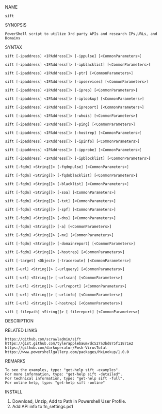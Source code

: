 NAME
    
    sift

SYNOPSIS
    
    PowerShell script to utilize 3rd party APIs and research IPs,URLs, and Domains


SYNTAX
    
    sift [-ipaddress] <IPAddress[]> [-ippulse] [<CommonParameters>]

    sift [-ipaddress] <IPAddress[]> [-ipblacklist] [<CommonParameters>]

    sift [-ipaddress] <IPAddress[]> [-ptr] [<CommonParameters>]

    sift [-ipaddress] <IPAddress[]> [-ipservices] [<CommonParameters>]

    sift [-ipaddress] <IPAddress[]> [-iprep] [<CommonParameters>]

    sift [-ipaddress] <IPAddress[]> [-iplookup] [<CommonParameters>]

    sift [-ipaddress] <IPAddress[]> [-ipreport] [<CommonParameters>]

    sift [-ipaddress] <IPAddress[]> [-whois] [<CommonParameters>]

    sift [-ipaddress] <IPAddress[]> [-ping] [<CommonParameters>]

    sift [-ipaddress] <IPAddress[]> [-hostrep] [<CommonParameters>]

    sift [-ipaddress] <IPAddress[]> [-ipinfo] [<CommonParameters>]

    sift [-ipaddress] <IPAddress[]> [-ipprobe] [<CommonParameters>]

    sift [-ipaddress] <IPAddress[]> [-ipblocklist] [<CommonParameters>]

    sift [-fqdn] <String[]> [-fqdnpulse] [<CommonParameters>]

    sift [-fqdn] <String[]> [-fqdnblacklist] [<CommonParameters>]

    sift [-fqdn] <String[]> [-blacklist] [<CommonParameters>]

    sift [-fqdn] <String[]> [-soa] [<CommonParameters>]

    sift [-fqdn] <String[]> [-txt] [<CommonParameters>]

    sift [-fqdn] <String[]> [-spf] [<CommonParameters>]

    sift [-fqdn] <String[]> [-dns] [<CommonParameters>]

    sift [-fqdn] <String[]> [-a] [<CommonParameters>]

    sift [-fqdn] <String[]> [-mx] [<CommonParameters>]

    sift [-fqdn] <String[]> [-domainreport] [<CommonParameters>]

    sift [-fqdn] <String[]> [-hostrep] [<CommonParameters>]

    sift [-target] <Object> [-traceroute] [<CommonParameters>]

    sift [-url] <String[]> [-urlquery] [<CommonParameters>]

    sift [-url] <String[]> [-urlscan] [<CommonParameters>]

    sift [-url] <String[]> [-urlreport] [<CommonParameters>]

    sift [-url] <String[]> [-urlinfo] [<CommonParameters>]

    sift [-url] <String[]> [-hostrep] [<CommonParameters>]

    sift [-filepath] <String[]> [-filereport] [<CommonParameters>]


DESCRIPTION


RELATED LINKS
    
    https://github.com/scrawladmin/sift
    https://gist.github.com/tylerapplebaum/dc527a3bd875f11871e2
    https://github.com/darkoperator/Posh-VirusTotal
    https://www.powershellgallery.com/packages/MxLookup/1.0.0

REMARKS
    
    To see the examples, type: "get-help sift -examples".
    For more information, type: "get-help sift -detailed".
    For technical information, type: "get-help sift -full".
    For online help, type: "get-help sift -online"
    
   
   
INSTALL   

   1. Download, Unzip, Add to Path in Powershell User Profile.
   2. Add API info to fn_settings.ps1
